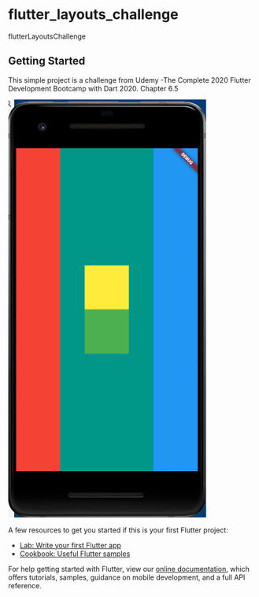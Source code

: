 # flutter_layouts_challenge

flutterLayoutsChallenge

## Getting Started

This simple project is a challenge from
Udemy -The Complete 2020 Flutter Development Bootcamp with Dart 2020.
Chapter 6.5

![img.png](img.png)

A few resources to get you started if this is your first Flutter project:

- [Lab: Write your first Flutter app](https://flutter.dev/docs/get-started/codelab)
- [Cookbook: Useful Flutter samples](https://flutter.dev/docs/cookbook)

For help getting started with Flutter, view our
[online documentation](https://flutter.dev/docs), which offers tutorials,
samples, guidance on mobile development, and a full API reference.
